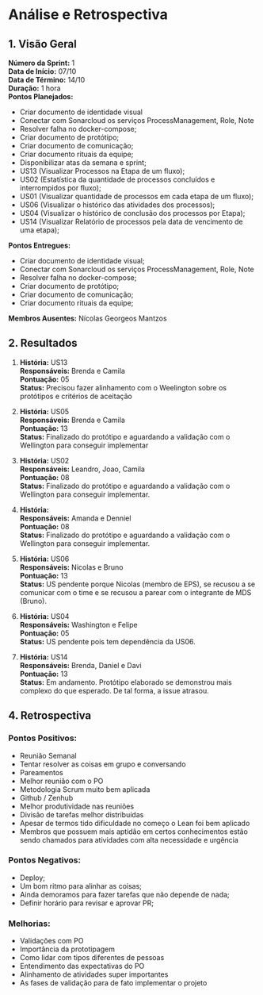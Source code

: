 # Análise e Retrospectiva

## 1. Visão Geral
**Número da Sprint:** 1 <br/>
**Data de Início:** 07/10 <br/>
**Data de Término:** 14/10 <br/>
**Duração:** 1 hora <br/>
**Pontos Planejados:**

  * Criar documento de identidade visual
  * Conectar com Sonarcloud os serviços ProcessManagement, Role, Note
  * Resolver falha no docker-compose;
  * Criar documento de protótipo;
  * Criar documento de comunicação;
  * Criar documento rituais da equipe;
  * Disponibilizar atas da semana e sprint;
  * US13 (Visualizar Processos na Etapa de um fluxo);
  * US02 (Estatística da quantidade de processos concluídos e interrompidos por fluxo);
  * US01 (Visualizar quantidade de processos em cada etapa de um fluxo);
  * US06 (Visualizar o histórico das atividades dos processos);
  * US04 (Visualizar o histórico de conclusão dos processos por Etapa);
  * US14 (Visualizar Relatório de processos pela data de vencimento de uma etapa);

**Pontos Entregues:**

  * Criar documento de identidade visual;
  * Conectar com Sonarcloud os serviços ProcessManagement, Role, Note
  * Resolver falha no docker-compose;
  * Criar documento de protótipo;
  * Criar documento de comunicação;
  * Criar documento rituais da equipe;
  

**Membros Ausentes:** Nícolas Georgeos Mantzos

## 2. Resultados

1. **História:** US13 <br/>
**Responsáveis:** Brenda e Camila<br/>
**Pontuação:**  05<br/>
**Status:** Precisou fazer alinhamento com o Weelington sobre os protótipos e critérios de aceitação<br/>

1. **História:** US05<br/>
**Responsáveis:** Brenda e Camila<br/>
**Pontuação:** 13<br/>
**Status:** Finalizado do protótipo e aguardando a validação com o Wellington para conseguir implementar<br/>

1. **História:** US02<br/>
**Responsáveis:** Leandro, Joao, Camila <br/>
**Pontuação:** 08<br/>
**Status:** Finalizado do protótipo e aguardando a validação com o Wellington para conseguir implementar.<br/>

1. **História:**   <br/>
**Responsáveis:** Amanda e Denniel<br/>
**Pontuação:** 08<br/>
**Status:** Finalizado do protótipo e aguardando a validação com o Wellington para conseguir implementar.<br/>

1. **História:** US06<br/>
**Responsáveis:** Nicolas e Bruno<br/>
**Pontuação:**  13<br/>
**Status:** US pendente porque Nicolas (membro de EPS), se recusou a se comunicar com o time e se recusou a parear com o integrante de MDS (Bruno).<br/>

1. **História:**  US04<br/>
**Responsáveis:** Washington e Felipe<br/>
**Pontuação:**  05<br/>
**Status:** US pendente pois tem dependência da US06.<br/>

1. **História:** US14<br/>
**Responsáveis:** Brenda, Daniel e Davi<br/>
**Pontuação:** 13<br/>
**Status:** Em andamento. Protótipo elaborado se demonstrou mais complexo do que esperado. De tal forma, a issue atrasou.<br/>

## 4. Retrospectiva

### Pontos Positivos:

* Reunião Semanal
* Tentar resolver as coisas em grupo e conversando
* Pareamentos
* Melhor reunião com o PO
* Metodologia Scrum muito bem aplicada
* Github / Zenhub
* Melhor produtividade nas reuniões
* Divisão de tarefas melhor distribuídas
* Apesar de termos tido dificuldade no começo o Lean foi bem aplicado
* Membros que possuem mais aptidão em certos conhecimentos estão sendo chamados para atividades com alta necessidade e urgência

### Pontos Negativos:

* Deploy;
* Um bom ritmo para alinhar as coisas;
* Ainda demoramos para fazer tarefas que não depende de nada;
* Definir horário para revisar e aprovar PR;

### Melhorias:

* Validações com PO
* Importância da prototipagem
* Como lidar com tipos diferentes de pessoas
* Entendimento das expectativas do PO
* Alinhamento de atividades super importantes
* As fases de validação para de fato implementar o projeto
